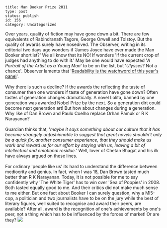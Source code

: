 ~~~~ 
title: Man Booker Prize 2011
type: post
status: publish
id: 156
category: Uncategorized
~~~~

Over years, quality of fiction may have gone down a bit. There are few
equivalents of Rabindranath Tagore, George Orwell and Tolstoy. But the
quality of awards surely have nosedived. The Observer, writing in its
editorial two days ago wonders if 'James Joyce have ever made the Man
Booker shortlist?' We all know that its NO! If wonders 'if the current
crop of judges had anything to do with it.' May be one would have
expected '*A Portrait of the Artist as a Young Man*' to be on the list,
but '*Ulysses*? Not a chance'. Observer laments that '[Readability is
the watchword of this year's
panel](http://www.guardian.co.uk/commentisfree/2011/oct/16/observer-editorial-man-booker-prize)'.\
\
Why there is such a decline? If the awards the reflecting the taste of
consumer then one wonders if taste of generation have gone down? Often
tastes of generation changes dramatically. A novel Lolita, banned by one
generation was awarded Nobel Prize by the next. So a generation dirt
could become next generation art! But how about changes during a
generation. Why like of Dan Brown and Paulo Coelho replace Orhan Pamuk
or R K Narayanan?\
\
Guardian thinks that, '*maybe it says something about our culture that
it has become strangely unfashionable to suggest that great novels
shouldn't only be a quick fix, another consumer experience, that they
should make us work and reward us for our effort by staying with us,
leaving a bit of intellectual and emotional residue.*' Well, lover of
Chetan Bhagat and his ilk have always argued on these lines.\
\
For ordinary 'people like us' its hard to understand the difference
between mediocrity and genius. In fact, when I was 18, Dan Brown tasted
much better than R K Narayanan. Today, it is not possible for me to say
confidently why 'The White Tiger' has to win over 'Sea of Poppies' in
2008. Both tasted equally good to me. And their critics did not make
much sense to me either. But one fact about Booker I can surely
question, why a MI5-cop, a politician and two journalists have to be on
the jury while the best of literary figures, well suited to recognise
and award their peers, are available? After all, award is the
recognition of one's achievements by one's peer, not a thing which has
to be influenced by the forces of market! Or are they?
![](https://blogger.googleusercontent.com/tracker/3794193585985230867-495875600212179123?l=dilawarsays.blogspot.com)

